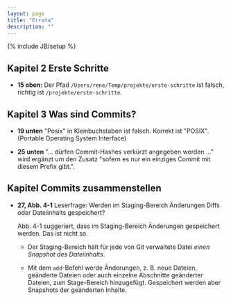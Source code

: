 ```yaml
---
layout: page
title: "Errata"
description: ""
---
```

{% include JB/setup %}

Kapitel 2 Erste Schritte
-----------------

* **15 oben:** Der Pfad `/Users/rene/Temp/projekte/erste-schritte`  ist falsch, richtig ist `/projekte/erste-schritte`.

Kapitel 3 Was sind Commits?
---------------------------

* **19 unten** "Posix" in Kleinbuchstaben ist falsch. Korrekt ist "POSIX". (Portable Operating System Interface)

* **25 unten** "... dürfen Commit-Hashes verkürzt angegeben werden ..." wird ergänzt um den Zusatz "sofern es nur ein einziges 
  Commit mit diesem Prefix gibt.".

Kapitel Commits zusammenstellen
--------------------------

* **27, Abb. 4-1** Leserfrage: Werden im Staging-Bereich Änderungen Diffs oder Dateiinhalts gespeichert?
  
  Abb. 4-1 suggeriert, dass im Staging-Bereich Änderungen gespeichert werden. Das ist nicht so.

  - Der Staging-Bereich hält für jede von Git verwaltete Datei
    *einen Snapshot des Dateiinhalts*.

  - Mit dem `add`-Befehl werde Änderungen, z. B. neue Dateien, geänderte Dateien oder auch einzelne Abschnitte geänderter Dateien, zum Stage-Bereich hinzugefügt. Gespeichert werden aber Snapshots der geänderten Inhalte.
  


  


  

